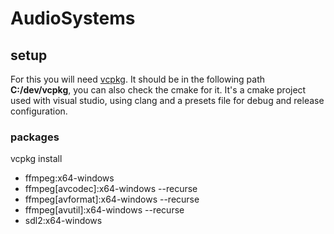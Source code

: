 # AudioSystems

## setup

For this you will need [vcpkg](https://vcpkg.io/en/getting-started.html). It should be in
the following path **C:/dev/vcpkg**, you can also check the cmake for it. It's a cmake
project used with visual studio, using clang and a presets file for debug and release
configuration.

### packages
vcpkg install
- ffmpeg:x64-windows
- ffmpeg[avcodec]:x64-windows --recurse 
- ffmpeg[avformat]:x64-windows --recurse 
- ffmpeg[avutil]:x64-windows --recurse 
- sdl2:x64-windows

